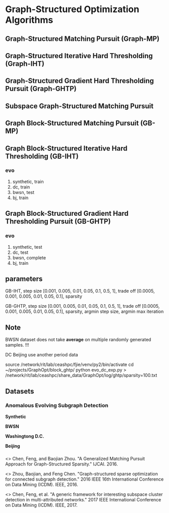 # Graph-Structured Optimization Algorithms

## Graph-Structured Matching Pursuit (Graph-MP)



## Graph-Structured Iterative Hard Thresholding (Graph-IHT)

## Graph-Structured Gradient Hard Thresholding Pursuit (Graph-GHTP)

## Subspace Graph-Structured Matching Pursuit

## Graph Block-Structured Matching Pursuit (GB-MP)

## Graph Block-Structured Iterative Hard Thresholding (GB-IHT)

### evo

1. synthetic, train
2. dc, train
3. bwsn, test
4. bj, train

## Graph Block-Structured Gradient Hard Thresholding Pursuit (GB-GHTP)

### evo

1. synthetic, test
2. dc, test
3. bwsn, complete
4. bj, train



## parameters

GB-IHT, step size [0.001, 0.005, 0.01, 0.05, 0.1, 0.5, 1], trade off [0.0005, 0.001, 0.005, 0.01, 0.05, 0.1], sparsity

GB-GHTP, step size [0.001, 0.005, 0.01, 0.05, 0.1, 0.5, 1], trade off [0.0005, 0.001, 0.005, 0.01, 0.05, 0.1], sparsity, argmin step size, argmin max iteration

## Note

BWSN dataset does not take **average** on multiple randomly generated samples. !!!

DC Beijing use another period data

source /network/rit/lab/ceashpc/fjie/venv/py2/bin/activate
cd ~/projects/GraphOpt/block_ghtp/
python evo_dc_exp.py > /network/rit/lab/ceashpc/share_data/GraphOpt/log/ghtp/sparsity=100.txt


## Datasets

### Anomalous Evolving Subgraph Detection

**Synthetic**

**BWSN**

**Washingtong D.C.**

**Beijing**

###



<> Chen, Feng, and Baojian Zhou. "A Generalized Matching Pursuit Approach for Graph-Structured Sparsity." IJCAI. 2016.


<> Zhou, Baojian, and Feng Chen. "Graph-structured sparse optimization for connected subgraph detection." 2016 IEEE 16th International Conference on Data Mining (ICDM). IEEE, 2016. 

<> Chen, Feng, et al. "A generic framework for interesting subspace cluster detection in multi-attributed networks." 2017 IEEE International Conference on Data Mining (ICDM). IEEE, 2017.
